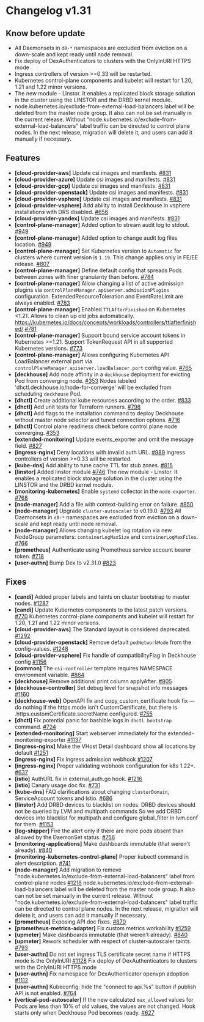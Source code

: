 # Changelog v1.31

## Know before update


 - All Daemonsets in `d8-*` namespaces are excluded from eviction on a down-scale and kept ready until node removal.
 - Fix deploy of DexAuthenticators to clusters with the OnlyInURI HTTPS mode
 - Ingress controllers of version >=0.33 will be restarted.
 - Kubernetes control-plane components and kubelet will restart for 1.20, 1.21 and 1.22 minor versions.
 - The new module - Linstor. It enables a replicated block storage solution in the cluster using the LINSTOR and the DRBD kernel module.
 - node.kubernetes.io/exclude-from-external-load-balancers label will be deleted from the master node group. It also can not be set manually in the current release.
    Without "node.kubernetes.io/exclude-from-external-load-balancers" label traffic can be directed to control plane nodes.
    In the next release, migration will delete it, and users can add it manually if necessary.

## Features


 - **[cloud-provider-aws]** Update csi images and manifests. [#831](https://github.com/deckhouse/deckhouse/pull/831)
 - **[cloud-provider-azure]** Update csi images and manifests. [#831](https://github.com/deckhouse/deckhouse/pull/831)
 - **[cloud-provider-gcp]** Update csi images and manifests. [#831](https://github.com/deckhouse/deckhouse/pull/831)
 - **[cloud-provider-openstack]** Update csi images and manifests. [#831](https://github.com/deckhouse/deckhouse/pull/831)
 - **[cloud-provider-vsphere]** Update csi images and manifests. [#831](https://github.com/deckhouse/deckhouse/pull/831)
 - **[cloud-provider-vsphere]** Add ability to install Deckhouse in vsphere installations with DRS disabled. [#656](https://github.com/deckhouse/deckhouse/pull/656)
 - **[cloud-provider-yandex]** Update csi images and manifests. [#831](https://github.com/deckhouse/deckhouse/pull/831)
 - **[control-plane-manager]** Added option to stream audit log to stdout. [#949](https://github.com/deckhouse/deckhouse/pull/949)
 - **[control-plane-manager]** Added option to change audit log files location. [#949](https://github.com/deckhouse/deckhouse/pull/949)
 - **[control-plane-manager]** Set Kubernetes version to `Automatic` for clusters where current version is `1.19`. This change applies only in FE/EE release. [#807](https://github.com/deckhouse/deckhouse/pull/807)
 - **[control-plane-manager]** Define default config that spreads Pods between zones with finer granularity than before. [#784](https://github.com/deckhouse/deckhouse/pull/784)
 - **[control-plane-manager]** Allow changing a list of active admission plugins via `controlPlaneManager.apiserver.admissionPlugins` configuration.
    ExtendedResourceToleration and EventRateLimit are always enabled. [#783](https://github.com/deckhouse/deckhouse/pull/783)
 - **[control-plane-manager]** Enabled `TTLAfterFinished` on Kubernetes <1.21.
    Allows to clean up old jobs automatically. 
    https://kubernetes.io/docs/concepts/workloads/controllers/ttlafterfinished/ [#781](https://github.com/deckhouse/deckhouse/pull/781)
 - **[control-plane-manager]** Support bound service account tokens in Kubernetes >=1.21. Support TokenRequest API in all supported Kubernetes versions. [#773](https://github.com/deckhouse/deckhouse/pull/773)
 - **[control-plane-manager]** Allows configuring Kubernetes API LoadBalancer external port via `controlPlaneManager.apiserver.loadBalancer.port` config value. [#765](https://github.com/deckhouse/deckhouse/pull/765)
 - **[deckhouse]** Add node affinity in a `deckhouse` deployment for evicting Pod from converging node. [#353](https://github.com/deckhouse/deckhouse/pull/353)
    Nodes labeled 'dhctl.deckhouse.io/node-for-converge' will be excluded from scheduling `deckhouse` Pod.
 - **[dhctl]** Create additional kube resources according to the order. [#833](https://github.com/deckhouse/deckhouse/pull/833)
 - **[dhctl]** Add unit tests for Terraform runners. [#798](https://github.com/deckhouse/deckhouse/pull/798)
 - **[dhctl]** Add flags to the installation command to deploy Deckhouse without master node selector and tuned connection options. [#716](https://github.com/deckhouse/deckhouse/pull/716)
 - **[dhctl]** Control plane readiness check before control plane node converging. [#353](https://github.com/deckhouse/deckhouse/pull/353)
 - **[extended-monitoring]** Update events_exporter and omit the message field. [#827](https://github.com/deckhouse/deckhouse/pull/827)
 - **[ingress-nginx]** Deny locations with invalid auth URL. [#989](https://github.com/deckhouse/deckhouse/pull/989)
    Ingress controllers of version >=0.33 will be restarted.
 - **[kube-dns]** Add ability to tune cache TTL for stub zones. [#815](https://github.com/deckhouse/deckhouse/pull/815)
 - **[linstor]** Added linstor module [#746](https://github.com/deckhouse/deckhouse/pull/746)
    The new module - Linstor. It enables a replicated block storage solution in the cluster using the LINSTOR and the DRBD kernel module.
 - **[monitoring-kubernetes]** Enable `systemd` collector in the `node-exporter`. [#768](https://github.com/deckhouse/deckhouse/pull/768)
 - **[node-manager]** Add a file with context-building error on failure. [#850](https://github.com/deckhouse/deckhouse/pull/850)
 - **[node-manager]** Upgrade `cluster-autoscaler` to v0.19.0. [#793](https://github.com/deckhouse/deckhouse/pull/793)
    All Daemonsets in `d8-*` namespaces are excluded from eviction on a down-scale and kept ready until node removal.
 - **[node-manager]** Allows changing kubelet log rotation via new NodeGroup parameters: `containerLogMaxSize` and `containerLogMaxFiles`. [#766](https://github.com/deckhouse/deckhouse/pull/766)
 - **[prometheus]** Authenticate using Prometheus service account bearer token. [#718](https://github.com/deckhouse/deckhouse/pull/718)
 - **[user-authn]** Bump Dex to v2.31.0 [#823](https://github.com/deckhouse/deckhouse/pull/823)

## Fixes


 - **[candi]** Added proper labels and taints on cluster bootstrap to master nodes. [#1287](https://github.com/deckhouse/deckhouse/pull/1287)
 - **[candi]** Update Kubernetes components to the latest patch versions. [#770](https://github.com/deckhouse/deckhouse/pull/770)
    Kubernetes control-plane components and kubelet will restart for 1.20, 1.21 and 1.22 minor versions.
 - **[cloud-provider-aws]** The Standard layout is considered deprecated. [#1292](https://github.com/deckhouse/deckhouse/pull/1292)
 - **[cloud-provider-openstack]** Remove default `podNetworkMode` from the config-values. [#1248](https://github.com/deckhouse/deckhouse/pull/1248)
 - **[cloud-provider-vsphere]** Fix handle of compatibilityFlag in Deckhouse config [#1156](https://github.com/deckhouse/deckhouse/pull/1156)
 - **[common]** The `csi-controller` template requires NAMESPACE environment variable. [#864](https://github.com/deckhouse/deckhouse/pull/864)
 - **[deckhouse]** Remove additional print column applyAfter. [#805](https://github.com/deckhouse/deckhouse/pull/805)
 - **[deckhouse-controller]** Set debug level for snapshot info messages [#1160](https://github.com/deckhouse/deckhouse/pull/1160)
 - **[deckhouse-web]** OpenAPI fix and copy_custom_certificate hook fix — do nothing if the https.mode isn't CustomCertificate, but there is <module>.https.customCertificate.secretName configured. [#755](https://github.com/deckhouse/deckhouse/pull/755)
 - **[dhctl]** Fix potential panic for bashible logs in `dhctl bootstrap` command. [#724](https://github.com/deckhouse/deckhouse/pull/724)
 - **[extended-monitoring]** Start webserver immediately for the extended-monitoring-exporter [#1137](https://github.com/deckhouse/deckhouse/pull/1137)
 - **[ingress-nginx]** Make the VHost Detail dashboard show all locations by default [#1251](https://github.com/deckhouse/deckhouse/pull/1251)
 - **[ingress-nginx]** Fix ingress admission webhook [#1207](https://github.com/deckhouse/deckhouse/pull/1207)
 - **[ingress-nginx]** Proper validating webhook configuration for k8s 1.22+. [#637](https://github.com/deckhouse/deckhouse/pull/637)
 - **[istio]** AuthURL fix in external_auth.go hook. [#1216](https://github.com/deckhouse/deckhouse/pull/1216)
 - **[istio]** Canary usage doc fix. [#731](https://github.com/deckhouse/deckhouse/pull/731)
 - **[kube-dns]** FAQ clarifications about changing `clusterDomain`, ServiceAccount tokens and Istio. [#686](https://github.com/deckhouse/deckhouse/pull/686)
 - **[linstor]** Add DRBD devices to blacklist on nodes. DRBD devices should not be queried by LVM and multipath commands So we add DRBD devices into blacklist for multipath and configure global_filter in lvm.conf for them. [#1153](https://github.com/deckhouse/deckhouse/pull/1153)
 - **[log-shipper]** Fire the alert only if there are more pods absent than allowed by the DaemonSet status. [#756](https://github.com/deckhouse/deckhouse/pull/756)
 - **[monitoring-applications]** Make dashboards immutable (that weren't already). [#840](https://github.com/deckhouse/deckhouse/pull/840)
 - **[monitoring-kubernetes-control-plane]** Proper kubectl command in alert description. [#741](https://github.com/deckhouse/deckhouse/pull/741)
 - **[node-manager]** Add migration to remove "node.kubernetes.io/exclude-from-external-load-balancers" label from control-plane nodes [#1218](https://github.com/deckhouse/deckhouse/pull/1218)
    node.kubernetes.io/exclude-from-external-load-balancers label will be deleted from the master node group. It also can not be set manually in the current release.
    Without "node.kubernetes.io/exclude-from-external-load-balancers" label traffic can be directed to control plane nodes.
    In the next release, migration will delete it, and users can add it manually if necessary.
 - **[prometheus]** Exposing API doc fixes. [#870](https://github.com/deckhouse/deckhouse/pull/870)
 - **[prometheus-metrics-adapter]** Fix custom metrics workability [#1259](https://github.com/deckhouse/deckhouse/pull/1259)
 - **[upmeter]** Make dashboards immutable (that weren't already). [#840](https://github.com/deckhouse/deckhouse/pull/840)
 - **[upmeter]** Rework scheduler with respect of cluster-autoscaler taints. [#793](https://github.com/deckhouse/deckhouse/pull/793)
 - **[user-authn]** Do not set ingress TLS certificate secret name if HTTPS mode is the OnlyInURI [#1128](https://github.com/deckhouse/deckhouse/pull/1128)
    Fix deploy of DexAuthenticators to clusters with the OnlyInURI HTTPS mode
 - **[user-authn]** Fix namespace for DexAuthenticator openvpn adoption [#1112](https://github.com/deckhouse/deckhouse/pull/1112)
 - **[user-authn]** Kubeconfig: hide the "connect to api.%s" button if publish API is not enabled. [#764](https://github.com/deckhouse/deckhouse/pull/764)
 - **[vertical-pod-autoscaler]** If the new calculated `max_allowed` values for Pods are less than 10% of old values, the values are not changed. Hook starts only when Deckhouse Pod becomes ready. [#627](https://github.com/deckhouse/deckhouse/pull/627)

